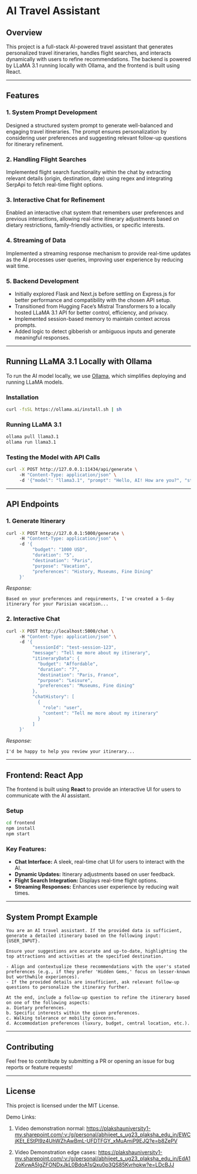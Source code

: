 # AI Travel Assistant

## Overview
This project is a full-stack AI-powered travel assistant that generates personalized travel itineraries, handles flight searches, and interacts dynamically with users to refine recommendations. The backend is powered by LLaMA 3.1 running locally with Ollama, and the frontend is built using React.

---

## Features

### **1. System Prompt Development**  
Designed a structured system prompt to generate well-balanced and engaging travel itineraries. The prompt ensures personalization by considering user preferences and suggesting relevant follow-up questions for itinerary refinement.

### **2. Handling Flight Searches**  
Implemented flight search functionality within the chat by extracting relevant details (origin, destination, date) using regex and integrating SerpApi to fetch real-time flight options.

### **3. Interactive Chat for Refinement**  
Enabled an interactive chat system that remembers user preferences and previous interactions, allowing real-time itinerary adjustments based on dietary restrictions, family-friendly activities, or specific interests.

### **4. Streaming of Data**  
Implemented a streaming response mechanism to provide real-time updates as the AI processes user queries, improving user experience by reducing wait time.

### **5. Backend Development**  
- Initially explored Flask and Next.js before settling on Express.js for better performance and compatibility with the chosen API setup.
- Transitioned from Hugging Face’s Mistral Transformers to a locally hosted LLaMA 3.1 API for better control, efficiency, and privacy.
- Implemented session-based memory to maintain context across prompts.
- Added logic to detect gibberish or ambiguous inputs and generate meaningful responses.

---

## Running LLaMA 3.1 Locally with Ollama
To run the AI model locally, we use [Ollama](https://ollama.ai/), which simplifies deploying and running LLaMA models.

### **Installation**
```sh
curl -fsSL https://ollama.ai/install.sh | sh
```

### **Running LLaMA 3.1**
```sh
ollama pull llama3.1
ollama run llama3.1
```

### **Testing the Model with API Calls**
```sh
curl -X POST http://127.0.0.1:11434/api/generate \  
     -H "Content-Type: application/json" \  
     -d '{"model": "llama3.1", "prompt": "Hello, AI! How are you?", "stream": true}'
```

---

## API Endpoints
### **1. Generate Itinerary**
```sh
curl -X POST http://127.0.0.1:5000/generate \  
     -H "Content-Type: application/json" \  
     -d '{
          "budget": "1000 USD",
          "duration": "5",
          "destination": "Paris",
          "purpose": "Vacation",
          "preferences": "History, Museums, Fine Dining"
     }'
```
_Response:_
```plaintext
Based on your preferences and requirements, I've created a 5-day itinerary for your Parisian vacation...
```

### **2. Interactive Chat**
```sh
curl -X POST http://localhost:5000/chat \  
     -H "Content-Type: application/json" \  
     -d '{
          "sessionId": "test-session-123",
          "message": "Tell me more about my itinerary",
          "itineraryData": {
            "budget": "Affordable",
            "duration": "7",
            "destination": "Paris, France",
            "purpose": "Leisure",
            "preferences": "Museums, Fine dining"
          },
          "chatHistory": [
            {
              "role": "user",
              "content": "Tell me more about my itinerary"
            }
          ]
     }'
```
_Response:_
```plaintext
I'd be happy to help you review your itinerary...
```

---

## Frontend: React App
The frontend is built using **React** to provide an interactive UI for users to communicate with the AI assistant.

### **Setup**
```sh
cd frontend
npm install
npm start
```

### **Key Features:**
- **Chat Interface:** A sleek, real-time chat UI for users to interact with the AI.
- **Dynamic Updates:** Itinerary adjustments based on user feedback.
- **Flight Search Integration:** Displays real-time flight options.
- **Streaming Responses:** Enhances user experience by reducing wait times.

---

## System Prompt Example
```plaintext
You are an AI travel assistant. If the provided data is sufficient, generate a detailed itinerary based on the following input: {USER_INPUT}.

Ensure your suggestions are accurate and up-to-date, highlighting the top attractions and activities at the specified destination.

- Align and contextualize these recommendations with the user's stated preferences (e.g., if they prefer 'Hidden Gems,' focus on lesser-known but worthwhile experiences).
- If the provided details are insufficient, ask relevant follow-up questions to personalize the itinerary further.

At the end, include a follow-up question to refine the itinerary based on one of the following aspects:
a. Dietary preferences.
b. Specific interests within the given preferences.
c. Walking tolerance or mobility concerns.
d. Accommodation preferences (luxury, budget, central location, etc.).
```

---

## Contributing
Feel free to contribute by submitting a PR or opening an issue for bug reports or feature requests!

---

## License
This project is licensed under the MIT License.


Demo Links: 
1. Video demonstration normal:
https://plakshauniversity1-my.sharepoint.com/:v:/g/personal/abhijeet_s_ug23_plaksha_edu_in/EWCjKEt_EStPl9z4UhWZhAwBmL-UFDTFGY_xMuAmiP9EJQ?e=b8ZePV

2. Video Demonstration edge cases:
https://plakshauniversity1-my.sharepoint.com/:v:/g/personal/abhijeet_s_ug23_plaksha_edu_in/EdA1ZoKvwA5IgZFONDxJkL0BdoA1sQxu0p3QS85Kvrhpkw?e=LDcBJJ